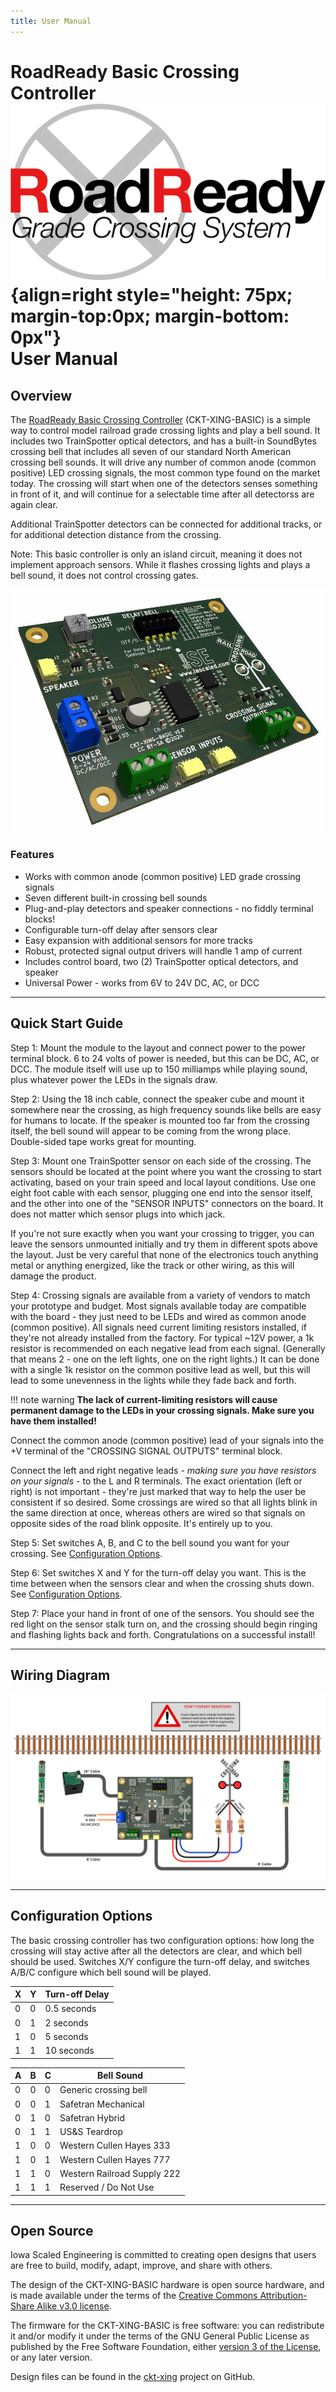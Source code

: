 ```yaml
---
title: User Manual
---
```

# RoadReady Basic Crossing Controller ![](img/roadready-logo.png){align=right style="height: 75px; margin-top:0px; margin-bottom: 0px"}<br>User Manual

## Overview

The [RoadReady Basic Crossing Controller](https://www.iascaled.com/store/CKT-XING-BASIC) (CKT-XING-BASIC)
is a simple way to control model railroad grade crossing lights and play a
bell sound.  It includes two TrainSpotter optical detectors, and has a
built-in SoundBytes crossing bell that includes all seven of our standard
North American crossing bell sounds.  It will drive any number of common
anode (common positive) LED crossing signals, the most common type found on
the market today.  The crossing will start when one of the detectors senses
something in front of it, and will continue for a selectable time after all
detectorss are again clear.

Additional TrainSpotter detectors can be connected for additional tracks, or for additional detection distance from the crossing.

Note: This basic controller is only an island circuit, meaning it does not implement approach sensors.  While it flashes crossing lights and plays a bell sound, it does not control crossing gates.

![](img/ckt-xing-basic.jpg)

### Features

* Works with common anode (common positive) LED grade crossing signals
* Seven different built-in crossing bell sounds
* Plug-and-play detectors and speaker connections - no fiddly terminal blocks!
* Configurable turn-off delay after sensors clear
* Easy expansion with additional sensors for more tracks
* Robust, protected signal output drivers will handle 1 amp of current
* Includes control board, two (2) TrainSpotter optical detectors, and speaker
* Universal Power - works from 6V to 24V DC, AC, or DCC

---

## Quick Start Guide

Step 1: Mount the module to the layout and connect power to the power terminal block.  6 to 24 volts of power is needed, but this can be DC, AC, or DCC.  The module itself will use up to 150 milliamps while playing sound, plus whatever power the LEDs in the signals draw.

Step 2: Using the 18 inch cable, connect the speaker cube and mount it somewhere near the crossing, as high frequency sounds like bells are easy for humans to locate.  If the speaker is mounted too far from the crossing itself, the bell sound will appear to be coming from the wrong place.  Double-sided tape works great for mounting.  

Step 3: Mount one TrainSpotter sensor on each side of the crossing.  The sensors should be located at the point where you want the crossing to start activating, based on your train speed and local layout conditions.  Use one eight foot cable with each sensor, plugging one end into the sensor itself, and the other into one of the "SENSOR INPUTS" connectors on the board.  It does not matter which sensor plugs into which jack.  

If you're not sure exactly when you want your crossing to trigger, you can leave the sensors unmounted initially and try them in different spots above the layout.  Just be very careful that none of the electronics touch anything metal or anything energized, like the track or other wiring, as this will damage the product.

Step 4: Crossing signals are available from a variety of vendors to match your prototype and budget.  Most signals available today are compatible with the board - they just need to be LEDs and wired as common anode (common positive).   All signals need current limiting resistors installed, if they're not already installed from the factory.  For typical ~12V power, a 1k resistor is recommended on each negative lead from each signal.  (Generally that means 2 - one on the left lights, one on the right lights.)  It can be done with a single 1k resistor on the common positive lead as well, but this will lead to some unevenness in the lights while they fade back and forth.

!!! note warning
    **The lack of current-limiting resistors will cause permanent damage to the LEDs in your crossing signals.  Make sure you have them installed!**

Connect the common anode (common positive) lead of your signals into the +V terminal of the "CROSSING SIGNAL OUTPUTS" terminal block.

Connect the left and right negative leads - *making sure you have resistors on your signals* - to the L and R terminals.  The exact orientation (left or right) is not important - they're just marked that way to help the user be consistent if so desired.  Some crossings are wired so that all lights blink in the same direction at once, whereas others are wired so that signals on opposite sides of the road blink opposite.  It's entirely up to you.

Step 5: Set switches A, B, and C to the bell sound you want for your crossing.  See [Configuration Options](#configuration-options).

Step 6: Set switches X and Y for the turn-off delay you want.  This is the time between when the sensors clear and when the crossing shuts down.  See [Configuration Options](#configuration-options).

Step 7: Place your hand in front of one of the sensors.  You should see the red light on the sensor stalk turn on, and the crossing should begin ringing and flashing lights back and forth.  Congratulations on a successful install!

---

## Wiring Diagram

[![](img/ckt-xing-basic-diagram.png)](img/ckt-xing-basic-diagram.png)

---

## Configuration Options

The basic crossing controller has two configuration options:  how long the crossing will stay active after all the detectors are clear, and which bell should be used.  Switches X/Y configure the turn-off delay, and switches A/B/C configure which bell sound will be played.

| X | Y | Turn-off Delay |
|---|---|----------------|
| 0 | 0 | 0.5 seconds | 
| 0 | 1 | 2 seconds | 
| 1 | 0 | 5 seconds | 
| 1 | 1 | 10 seconds | 

| A | B | C | Bell Sound |
|---|---|---|----------------|
| 0 | 0 | 0 | Generic crossing bell | 
| 0 | 0 | 1 | Safetran Mechanical | 
| 0 | 1 | 0 | Safetran Hybrid | 
| 0 | 1 | 1 | US&S Teardrop | 
| 1 | 0 | 0 | Western Cullen Hayes 333 | 
| 1 | 0 | 1 | Western Cullen Hayes 777 | 
| 1 | 1 | 0 | Western Railroad Supply 222 | 
| 1 | 1 | 1 | Reserved / Do Not Use | 


---


## Open Source 

Iowa Scaled Engineering is committed to creating open designs that users are free to build, modify,
adapt, improve, and share with others.  

The design of the CKT-XING-BASIC hardware is open source hardware, and is made available under the
terms of the [Creative Commons Attribution-Share Alike v3.0 license](http://creativecommons.org/licenses/by-sa/3.0/).

The firmware for the CKT-XING-BASIC is free software: you can redistribute it and/or modify it under the terms of the GNU General Public License as published by the Free Software Foundation, either [version 3 of the  License](https://www.gnu.org/licenses/gpl.html), or any later version.

Design files can be found in the [ckt-xing](https://github.com/IowaScaledEngineering/ckt-xing) project on GitHub.
